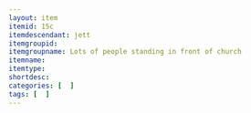 ```yaml
---
layout: item
itemid: 15c
itemdescendant: jett
itemgroupid: 
itemgroupname: Lots of people standing in front of church
itemname: 
itemtype: 
shortdesc: 
categories: [  ]
tags: [  ]
---
```







